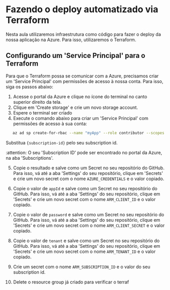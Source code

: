 # Fazendo o deploy automatizado via Terraform

Nesta aula utilizaremos infraestrutura como código para fazer o deploy da nossa aplicação na Azure. Para isso, utilizaremos o Terraform.

## Configurando um 'Service Principal' para o Terraform

Para que o Terraform possa se comunicar com a Azure, precisamos criar um 'Service Principal' com permissões de acesso à nossa conta. Para isso, siga os passos abaixo:

1. Acesse o portal da Azure e clique no ícone do terminal no canto superior direito da tela.
2. Clique em 'Create storage' e crie um novo storage account.
3. Espere o terminal ser criado
4. Execute o comando abaixo para criar um 'Service Principal' com permissões de acesso à sua conta:

```bash
   az ad sp create-for-rbac --name "myApp" --role contributor --scopes /subscriptions/{subscription-id}
```
Substitua `{subscription-id}` pelo seu subscription id.

:attention: O seu 'Subscription ID' pode ser encontrado no portal da Azure, na aba 'Subscriptions'.

5. Copie o resultado e salve como um Secret no seu repositório do GitHub. Para isso, vá até a aba 'Settings' do seu repositório, clique em 'Secrets' e crie um novo secret com o nome `AZURE_CREDENTIALS` e o valor copiado.

6. Copie o valor de `appId` e salve como um Secret no seu repositório do GitHub. Para isso, vá até a aba 'Settings' do seu repositório, clique em 'Secrets' e crie um novo secret com o nome `ARM_CLIENT_ID` e o valor copiado.

7. Copie o valor de `password` e salve como um Secret no seu repositório do GitHub. Para isso, vá até a aba 'Settings' do seu repositório, clique em 'Secrets' e crie um novo secret com o nome `ARM_CLIENT_SECRET` e o valor copiado.

8. Copie o valor de `tenant` e salve como um Secret no seu repositório do GitHub. Para isso, vá até a aba 'Settings' do seu repositório, clique em 'Secrets' e crie um novo secret com o nome `ARM_TENANT_ID` e o valor copiado.

9. Crie um secret com o nome `ARM_SUBSCRIPTION_ID` e o valor do seu subscription id.

10. Delete o resource group já criado para verificar o terraf